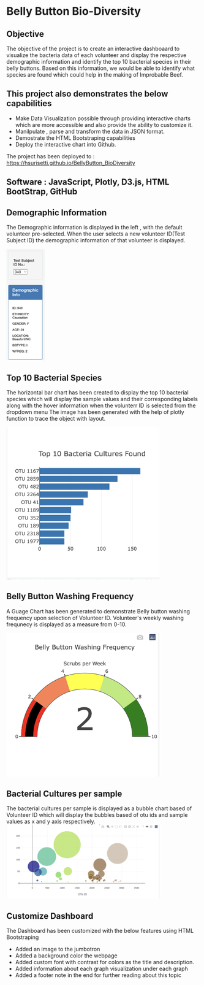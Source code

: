 
# Belly Button Bio-Diversity

## Objective

 The objective of the project is to create an interactive dashboaard to visualize the bacteria data of each volunteer and display the respective demographic information and identify the top 10 bacterial species in their belly buttons. Based on this information,  we would be able to identify what species are found which could help in the making of Improbable Beef.

## This project also demonstrates the below capabilities
    
  - Make Data Visualization possible through providing interactive charts which are more accessible and also provide the ability to customize it.
  - Manilpulate , parse and transform the data in JSON format.
  - Demostrate the HTML Bootstraping capabilities
  - Deploy the interactive chart into Github.


The project has been deployed to : https://hsurisetti.github.io/BellyButton_BioDiversity

## Software : JavaScript, Plotly, D3.js, HTML BootStrap, GitHub

## Demographic Information 
 The Demographic information is displayed in the left , with the default volunteer pre-selected. When the user selects a new volunteer ID(Test Subject ID) the demographic information of that volunteer is displayed.

  <img src="https://github.com/hsurisetti/BellyButton_BioDiversity/blob/main/screenshots/DemographicInfo.png" width=100 />

## Top 10 Bacterial Species
   
  The horizontal bar chart has been created to display the top 10 bacterial species which will display the sample values and their corresponding labels along with the hover information when the volunterr ID is selected from the dropdown menu
  The image has been generated with the help of plotly function to trace the object with layout.

 <img src="https://github.com/hsurisetti/BellyButton_BioDiversity/blob/main/screenshots/BarChart.png" width=400 />

## Belly Button Washing Frequency

  A Guage Chart has been generated to demonstrate Belly button washing frequency upon selection of Volunteer ID. Volunteer's weekly washing frequnecy is displayed as a measure from 0-10.

<img src="https://github.com/hsurisetti/BellyButton_BioDiversity/blob/main/screenshots/GaugeChart.png" width=400 />

## Bacterial Cultures per sample

  The bacterial cultures per sample is displayed as a bubble chart based of Volunteer ID which will display the bubbles based of otu ids and sample values as x and y axis respectively.
 <img src="https://github.com/hsurisetti/BellyButton_BioDiversity/blob/main/screenshots/BubbleChart.png" width=400 />

## Customize Dashboard
  
The Dashboard has been customized with the below features using HTML Bootstraping
  - Added an image to the jumbotron
  - Added a background color the webpage
  - Added custom font with contrast for colors as the title and description.
  - Added information about each graph visualization under each graph
  - Added a footer note in the end for further reading about this topic


